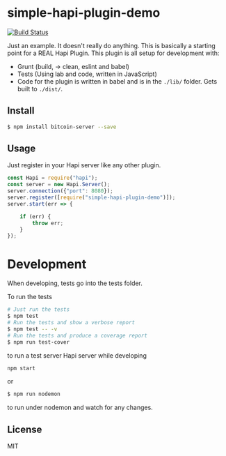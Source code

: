 # simple-hapi-plugin-demo

[![Build Status](https://travis-ci.org/blacksun1/simple-hapi-plugin-demo.svg?branch=master)](https://travis-ci.org/blacksun1/simple-hapi-plugin-demo)

Just an example. It doesn't really do anything. This is basically a starting point for a REAL Hapi Plugin. This plugin is all setup for development with:

* Grunt (build, -> clean, eslint and babel)
* Tests (Using lab and code, written in JavaScript)
* Code for the plugin is written in babel and is in the `./lib/` folder. Gets built to `./dist/`.

## Install

```bash
$ npm install bitcoin-server --save
```

## Usage

Just register in your Hapi server like any other plugin.

```js
const Hapi = require("hapi");
const server = new Hapi.Server();
server.connection({"port": 8080});
server.register([require("simple-hapi-plugin-demo")]);
server.start(err => {

    if (err) {
        throw err;
    }
});
```

# Development

When developing, tests go into the tests folder.

To run the tests

```bash
# Just run the tests
$ npm test
# Run the tests and show a verbose report
$ npm test -- -v
# Run the tests and produce a coverage report
$ npm run test-cover
```

to run a test server Hapi server while developing

```bash
npm start
```

or

```bash
$ npm run nodemon
```

to run under nodemon and watch for any changes.

## License

MIT

